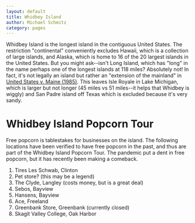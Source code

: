 ```yaml
---
layout: default
title: Whidbey Island
author: Michael Schmitz
category: pages
---
```


Whidbey Island is the longest island in the contiguous United States.  The restriction "continental" conveniently excludes Hawaii, which is a collection of large islands, and Alaska, which is home to 16 of the 20 largest islands in the United States.  But you might ask--isn't Long Island, which has "long" in the name perhaps one of the longest islands at 118 miles?  Absolutely not!  In fact, it's not legally an island but rather an "extension of the mainland" in [United States v. Maine (1985)](https://supreme.justia.com/cases/federal/us/469/504/).  This leaves Isle Royale in Lake Michigan, which is larger but not longer (45 miles vs 51 miles--it helps that Whidbey is wiggly) and San Padre island off Texas which is excluded because it's very sandy.

# Whidbey Island Popcorn Tour

Free popcorn is tablestakes for businesses on the island.  The following locations have been verified to have free popcorn in the past, and thus are part of the Whidbey Island Popcorn Tour.  The pandemic put a dent in free popcorn, but it has recently been making a comeback.

1.  Tires Les Schwab, Clinton
2.  Pet store? (this may be a legend)
3.  The Clyde, Langley (costs money, but is a great deal)
4.  Sebos, Bayview
5.  Hansens, Bayview
6.  Ace, Freeland
7.  Greenbank Store, Greenbank (currently closed)
8.  Skagit Valley College, Oak Harbor
